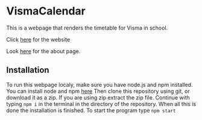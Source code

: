 # VismaCalendar
This is a webpage that renders the timetable for Visma in school.

Click [here](https://visma-calendar.herokuapp.com/) for the website

Look [here](https://visma-calendar.herokuapp.com/about) for the about page.

## Installation
To run this webpage localy, make sure you have node.js and npm installed.  You can install node and npm [here](https://nodejs.org/)
Then clone this repository using git, or download it as a zip.  If you are using zip extract the zip file.  Continue with typing `npm i` in the terminal in the directory of the repository.
When all this is done the installation is finished.  To start the program type `npm start`
